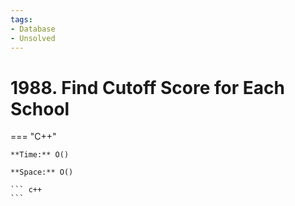 ```yaml
---
tags:
- Database
- Unsolved
---
```



# 1988. Find Cutoff Score for Each School

=== "C++"

    **Time:** O()

    **Space:** O()

    ``` c++
    ```